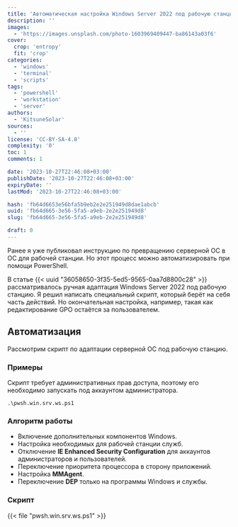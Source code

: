 ```yaml
---
title: 'Автоматическая настройка Windows Server 2022 под рабочую станцию'
description: ''
images:
  - 'https://images.unsplash.com/photo-1603969409447-ba86143a03f6'
cover:
  crop: 'entropy'
  fit: 'crop'
categories:
  - 'windows'
  - 'terminal'
  - 'scripts'
tags:
  - 'powershell'
  - 'workstation'
  - 'server'
authors:
  - 'KitsuneSolar'
sources:
  - ''
license: 'CC-BY-SA-4.0'
complexity: '0'
toc: 1
comments: 1

date: '2023-10-27T22:46:08+03:00'
publishDate: '2023-10-27T22:46:08+03:00'
expiryDate: ''
lastMod: '2023-10-27T22:46:08+03:00'

hash: 'fb64d6653e56bfa5b9eb2e2e251949d8dae1abcb'
uuid: 'fb64d665-3e56-5fa5-a9eb-2e2e251949d8'
slug: 'fb64d665-3e56-5fa5-a9eb-2e2e251949d8'

draft: 0
---
```


Ранее я уже публиковал инструкцию по превращению серверной ОС в ОС для рабочей станции. Но этот процесс можно автоматизировать при помощи PowerShell.

<!--more-->

В статье {{< uuid "36058650-3f35-5ed5-9565-0aa7d8800c28" >}} рассматривалось ручная адаптация Windows Server 2022 под рабочую станцию. Я решил написать специальный скрипт, который берёт на себя часть действий. Но окончательная настройка, например, такая как редактирование GPO остаётся за пользователем.

## Автоматизация

Рассмотрим скрипт по адаптации серверной ОС под рабочую станцию.

### Примеры

Скрипт требует административных прав доступа, поэтому его необходимо запускать под аккаунтом администратора.

```terminal {os="windows", mode="root"}
.\pwsh.win.srv.ws.ps1
```

### Алгоритм работы

- Включение дополнительных компонентов Windows.
- Настройка необходимых для рабочей станции служб.
- Отключение **IE Enhanced Security Configuration** для аккаунтов администраторов и пользователей.
- Переключение приоритета процессора в сторону приложений.
- Настройка **MMAgent**.
- Переключение **DEP** только на программы Windows и службы.

### Скрипт

{{< file "pwsh.win.srv.ws.ps1" >}}

